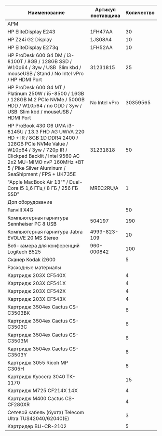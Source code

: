 |Наименование|Артикул поставщика|Количество|
|---|---|---|
|АРМ|
|HP EliteDisplay E243|1FH47AA|30|
|HP Z24i G2 Display|1JS08A4|10|
|HP EliteDisplay E273q|1FH52AA|10|
|HP ProDesk 600 G4 DM / i3-8100T / 8GB / 128GB SSD / W10p64 / 3yw / USB  Slim kbd / mouseUSB / Stand / No Intel vPro / HP HDMI Port|31231815|25|
|HP ProDesk 600 G4 MT / Platinum 250W / i5-8500 / 16GB / 128GB M.2 PCIe NVMe / 500GB HDD / W10p64 / no ODD / 3yw / USB  Slim kbd / mouseUSB / HDMI Port | No Intel vPro|30359565|25|
|HP ProBook 430 G6 UMA i3-8145U / 13.3 FHD AG UWVA 220 HD + IR / 8GB 1D DDR4 2400 / 128GB PCIe NVMe Value / W10p64 / 3yw / 720p IR / Clickpad Backlit / Intel 9560 AC 2x2 MU-MIMO nvP 160MHz +BT 5 / Pike Silver Aluminum / SeaShipment / FPS + UK735E|31231818|50|
|"Apple MacBook Air 13"" / Dual-Core i5 1,6 ГГц / 8 ГБ / 256 ГБ SSD"|MREC2RU/A|1|
|Доп оборудование|
|Fanvill X4G||50|
|Компьютерная гарнитура Sennheiser PC 8 USB|504197|190|
|Компьютерная гарнитура Jabra EVOLVE 20 MS Stereo|4999-823-109|10|
|Веб-камера для конференций Logitech B525|960-000842|100|
|Сканер Kodak i2600||5|
|Расходные материалы|
|Картридж 203Х CF540X||4|
|Картридж 203Х CF541X||4|
|Картридж 203Х CF542X||4|
|Картридж 203Х CF543X||4|
|Картридж 3504ex Cactus CS-C3503BK||6|
|Картридж 3504ex Cactus CS-C3503C||6|
|Картридж 3504ex Cactus CS-C3503M||6|
|Картридж 3504ex Cactus CS-C3503Y||6|
|Картридж 3055 Ricoh MP C305H||6|
|Картридж Kyocera 3040 TK-1170||15|
|Картридж М725 CF214X 14X||4|
|Картридж М400 Cactus CS-CF280XR||4|
|Сетевой кабель (бухта) Telecom Ultra TUS42040/62040(Е)||3|
|Картридер BU-CR-2102||5|
